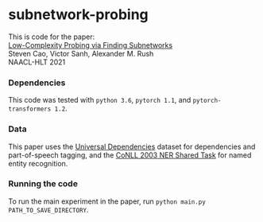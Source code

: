 # subnetwork-probing
This is code for the paper:  
[Low-Complexity Probing via Finding Subnetworks](https://github.com/stevenxcao/subnetwork-probing)  
Steven Cao, Victor Sanh, Alexander M. Rush  
NAACL-HLT 2021  
### Dependencies
This code was tested with `python 3.6`, `pytorch 1.1`, and `pytorch-transformers 1.2`.
### Data
This paper uses the [Universal Dependencies](https://universaldependencies.org/) dataset for dependencies and part-of-speech tagging, and the [CoNLL 2003 NER Shared Task](https://www.clips.uantwerpen.be/conll2003/ner/) for named entity recognition. 
### Running the code
To run the main experiment in the paper, run `python main.py PATH_TO_SAVE_DIRECTORY`.
